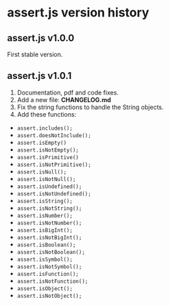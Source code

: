 
# assert.js version history

## assert.js v1.0.0

First stable version.

## assert.js v1.0.1

1. Documentation, pdf and code fixes.
2. Add a new file: __CHANGELOG.md__
3. Fix the string functions to handle the String objects.
4. Add these functions:

- `assert.includes();`
- `assert.doesNotInclude();`
- `assert.isEmpty()`
- `assert.isNotEmpty();`
- `assert.isPrimitive()`
- `assert.isNotPrimitive();`
- `assert.isNull();`
- `assert.isNotNull();`
- `assert.isUndefined();`
- `assert.isNotUndefined();`
- `assert.isString();`
- `assert.isNotString();`
- `assert.isNumber();`
- `assert.isNotNumber();`
- `assert.isBigInt();`
- `assert.isNotBigInt();`
- `assert.isBoolean();`
- `assert.isNotBoolean();`
- `assert.isSymbol();`
- `assert.isNotSymbol();`
- `assert.isFunction();`
- `assert.isNotFunction();`
- `assert.isObject();`
- `assert.isNotObject();`
